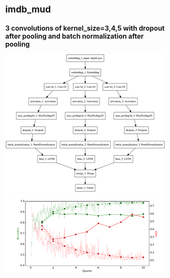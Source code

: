 # imdb_mud

## 3 convolutions of kernel_size=3,4,5 with dropout after pooling and batch normalization after pooling

![diagram](https://github.com/ayenter/imdb_mud/blob/master/model_10/m10_diagram.png)
![graph](https://github.com/ayenter/imdb_mud/blob/master/model_10/m10_r1_e10_graph.png)